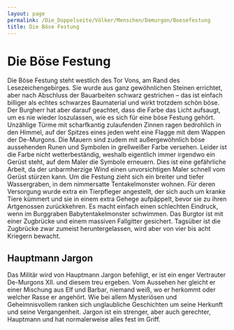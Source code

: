 ```yaml
---
layout: page
permalink: /Die_Doppelseite/Völker/Menschen/Demurgon/Boesefestung
title: Die Böse Festung
---
```


# Die Böse Festung

Die Böse Festung steht westlich des Tor Vons, am Rand des Lesezeichengebirges. Sie wurde aus ganz gewöhnlichen Steinen errichtet, aber nach Abschluss der Bauarbeiten schwarz gestrichen &ndash; das ist einfach billiger als echtes schwarzes Baumaterial und wirkt trotzdem schön böse. Der Burgherr hat aber darauf geachtet, dass die Farbe das Licht aufsaugt, um es nie wieder loszulassen, wie es sich für eine böse Festung gehört. Unzählige Türme mit scharfkantig zulaufenden Zinnen ragen bedrohlich in den Himmel, auf der Spitzes eines jeden weht eine Flagge mit dem Wappen der De-Murgons. Die Mauern sind zudem mit außergewöhnlich böse aussehenden Runen und Symbolen in grellweißer Farbe versehen. Leider ist die Farbe nicht wetterbeständig, weshalb eigentlich immer irgendwo ein Gerüst steht, auf dem Maler die Symbole erneuern. Dies ist eine gefährliche Arbeit, da der unbarmherzige Wind einen unvorsichtigen Maler schnell vom Gerüst stürzen kann. Um die Festung zieht sich ein breiter und tiefer Wassergraben, in dem nimmersatte Tentakelmonster wohnen. Für deren Versorgung wurde extra ein Tierpfleger angestellt, der sich auch um kranke Tiere kümmert und sie in einem extra Gehege aufpäppelt, bevor sie zu ihren Artgenossen zurückkehren. Es macht einfach einen schlechten Eindruck, wenn im Burggraben Babytentakelmonster schwimmen. Das Burgtor ist mit einer Zugbrücke und einem massiven Fallgitter gesichert. Tagsüber ist die Zugbrücke zwar zumeist heruntergelassen, wird aber von vier bis acht Kriegern bewacht.

## Hauptmann Jargon

<p>Das Militär wird von Hauptmann Jargon befehligt, er ist ein enger Vertrauter De-Murgons XII. und diesem treu ergeben. Vom Aussehen her gleicht er einer Mischung aus Elf und Barbar, niemand weiß, wo er herkommt oder welcher Rasse er angehört. Wie bei allem Mysteriösen und Geheimnisvollem ranken sich unglaubliche Geschichten um seine Herkunft und seine Vergangenheit. Jargon ist ein strenger, aber auch gerechter, Hauptmann und hat normalerweise alles fest im Griff.<br/>
<br/>
<img alt="" src="{{ site.baseurl }}/assets/pics/weltenbuch/abenteuer/diemagischendolche/boesefestung-karte-web.png" /></p>

